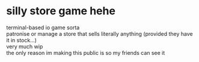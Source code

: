 # silly store game hehe  
terminal-based io game sorta  
patronise or manage a store that sells literally anything (provided they have it in stock...)  
very much wip  
the only reason im making this public is so my friends can see it
